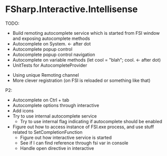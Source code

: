 # FSharp.Interactive.Intellisense

TODO:

+ Build remoting autocomplete service which is started from FSI window and exposing autocomplete methods
+ Autocomplete on System. <- after dot
+ Autocomplete popup control
+ Autocomplete popup control navigation
+ Autocomplete on variable methods (let cool = "blah"; cool. <- after dot)
+ UnitTests for AutocompleteProvider
- Using unique Remoting channel
- More clever registration (on FSI is reloaded or something like that)

P2:
- Autocomplete on Ctrl + tab
- Autocomplete options through interactive
- Add icons
- Try to use internal autocomplete service
	- Try to use internal flag indicating if autocomplete should be enabled
- Figure out how to access instance of FSI.exe process, and use stuff related to SetCompletionFunction
	- Figure out how interactive service is started
	- See if I can find reference through fsi var in console
	- Handle open directive in interactive
